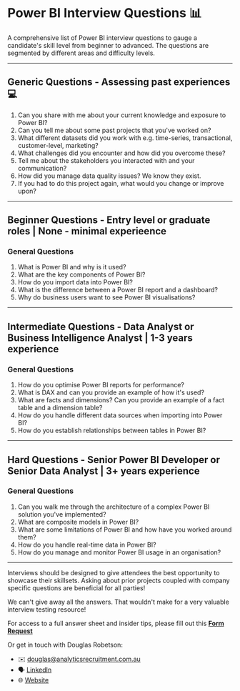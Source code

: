 # Power BI Interview Questions 📊

A comprehensive list of Power BI interview questions to gauge a candidate's skill level from beginner to advanced. The questions are segmented by different areas and difficulty levels.

---

## Generic Questions - Assessing past experiences 💻

1. Can you share with me about your current knowledge and exposure to Power BI?
2. Can you tell me about some past projects that you've worked on?
3. What different datasets did you work with e.g. time-series, transactional, customer-level, marketing?
4. What challenges did you encounter and how did you overcome these?
6. Tell me about the stakeholders you interacted with and your communication?
7. How did you manage data quality issues? We know they exist.
8. If you had to do this project again, what would you change or improve upon?

---

## Beginner Questions - Entry level or graduate roles | None - minimal experieence 

### General Questions

1. What is Power BI and why is it used?
2. What are the key components of Power BI?
3. How do you import data into Power BI?
4. What is the difference between a Power BI report and a dashboard?
5. Why do business users want to see Power BI visualisations?

---

## Intermediate Questions - Data Analyst or Business Intelligence Analyst | 1-3 years experience 

### General Questions

1. How do you optimise Power BI reports for performance?
2. What is DAX and can you provide an example of how it's used?
3. What are facts and dimensions? Can you provide an example of a fact table and a dimension table?
4. How do you handle different data sources when importing into Power BI?
5. How do you establish relationships between tables in Power BI?

---

## Hard Questions - Senior Power BI Developer or Senior Data Analyst | 3+ years experience 

### General Questions

1. Can you walk me through the architecture of a complex Power BI solution you've implemented?
2. What are composite models in Power BI?
3. What are some limitations of Power BI and how have you worked around them?
4. How do you handle real-time data in Power BI?
5. How do you manage and monitor Power BI usage in an organisation?

---

Interviews should be designed to give attendees the best opportunity to showcase their skillsets. Asking about prior projects coupled with company specific questions are beneficial for all parties!

We can't give away all the answers. That wouldn't make for a very valuable interview testing resource!

For access to a full answer sheet and insider tips, please fill out this [**Form Request**](https://forms.gle/D8bvXXa9N1EkUzcb7)

Or get in touch with Douglas Robetson:

 - ✉️ douglas@analyticsrecruitment.com.au
 - 🗣️ [LinkedIn](https://www.linkedin.com/in/douglas--robertson/)
 - 🌐 [Website](https://analyticsrecruitment.com.au/)
